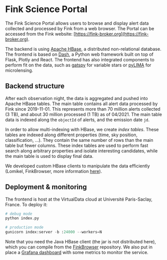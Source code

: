 # Fink Science Portal

The Fink Science Portal allows users to browse and display alert data collected and processed by Fink from a web browser. The Portal can be accessed from the Fink website: [https://fink-broker.org](https://fink-broker.org).

The backend is using [Apache HBase](https://hbase.apache.org/), a distributed non-relational database. The frontend is based on [Dash](https://plotly.com/dash/), a Python web framework built on top of Flask, Plotly and React. The frontend has also integrated components to perform fit on the data, such as [gatspy](https://www.astroml.org/gatspy/) for variable stars or [pyLIMA](https://github.com/ebachelet/pyLIMA) for microlensing.

## Backend structure

After each observation night, the data is aggregated and pushed into Apache HBase tables. The main table contains all alert data processed by Fink since 2019-11-01. This represents more than 70 million alerts collected (3 TB), and about 30 million processed (1 TB) as of 04/2021. The main table data is indexed along the `objectId` of alerts, and the emission date `jd`.

In order to allow multi-indexing with HBase, we create _index tables_. These tables are indexed along different properties (time, sky position, classification, ...). They contain the same number of rows than the main table but fewer columns. These index tables are used to perform fast search along arbitrary properties and isolate interesting candidates, while the main table is used to display final data.

We developed custom HBase clients to manipulate the data efficiently (Lomikel, FinkBrowser, more information [here](https://hrivnac.web.cern.ch/hrivnac/Activities/index.html)).

## Deployment & monitoring

The frontend is host at the VirtualData cloud at Université Paris-Saclay, France. To deploy it:

```python
# debug mode
python index.py

# production mode
gunicorn index:server -b :24000 --workers=N
```

Note that you need the Java HBase client (the jar is not distributed here), which you can compile from the [FinkBrowser](https://hrivnac.web.cern.ch/hrivnac/Activities/Packages/FinkBrowser/) repository. We also put in place a [Grafana dashboard](https://supervision.lal.in2p3.fr/dashboard/db/fink-web-dashboard?refresh=1m&orgId=1) with some metrics to monitor the service.
